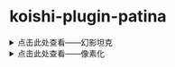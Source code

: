 # koishi-plugin-patina


<details>
<summary>点击此处查看——幻影坦克</summary>
<p>如果你需要更详细地了解这个项目，请前往 
<a href="https://uyanide.github.io/Mirage_Colored/" target="_blank">https://uyanide.github.io/Mirage_Colored/</a>
<h2>功能示例</h2>
<ul>
<li><code>幻影</code>：指令触发后，系统会提示上传两张图片。</li>
<li><code>幻影 [图片]</code>：上传一张图片作为表图，系统会提示上传里图。</li>
<li><code>幻影 [图片] [图片]</code>：上传两张图片，分别作为表图和里图。</li>
<li><code>幻影 QQ号 QQ号</code>：使用两个 QQ 号的头像作为表图和里图。</li>
<li><code>幻影 @用户 @用户</code>：使用两个用户的头像作为表图和里图。</li>
</ul>
<pre>
幻影坦克  [图片] [图片] -c -s 1200 -w 0.7
</pre>
<p>触发指令后会返回处理后的图片。</p>
<h3>参数说明</h3>
<ul>
<li><code>-c</code>：开启全彩输出，关闭则为黑白图。</li>
<li><code>-s &lt;size&gt;</code>：指定输出图像尺寸，默认值为 1200。</li>
<li><code>-w &lt;weight&gt;</code>：设置里图混合权重，范围为 0 到 1，默认值为 0.7。</li>
</ul>
<p>如果不指定参数，将使用默认配置。</p>
</details>


<details>
<summary>点击此处查看——像素化</summary>
<p>如果你需要更详细地了解这个项目，请前往 
<a href="https://lab.miguelmota.com/pixelate/example/" target="_blank">https://lab.miguelmota.com/pixelate/example/</a>
<h2>功能示例</h2>
<ul>
<li><code>像素化</code>：指令触发后，系统会提示上传图片。</li>
<li><code>像素化 [图片]</code>：上传一张图片，并且返回像素化之后的图。</li>
<li><code>幻影 QQ号</code>：使用 QQ 号的头像，并且返回像素化之后的图。</li>
<li><code>幻影 @用户</code>：使用用户的头像，并且返回像素化之后的图。</li>
</ul>
<pre>
像素化  [图片] -p 90
</pre>
<p>触发指令后会返回处理后的图片。</p>
<h3>参数说明</h3>
<ul>
<li><code>-p</code>：像素化百分比，越高越抽象。</li>
</ul>
<p>如果不指定参数，将使用默认配置。</p>
</details>